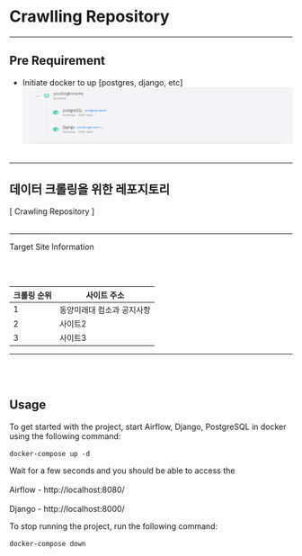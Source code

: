 
#  Crawlling Repository

----
## Pre Requirement

- Initiate docker to up [postgres, django, etc]
![docker](resources/images/docker_run.PNG)
<br></br>

----
## 데이터 크롤링을 위한 레포지토리
[ Crawling Repository ]
<br></br>

----

Target Site Information

<br></br>

|크롤링 순위|사이트 주소|
|------|---|
|1|동양미래대 컴소과 공지사항|
|2|사이트2|타겟2|
|3|사이트3|타겟3|

---

<br></br>

## Usage

To get started with the project, start Airflow, Django, PostgreSQL in docker using the following command:

    docker-compose up -d

Wait for a few seconds and you should be able to access the 
<br></br>
Airflow - http://localhost:8080/
<br></br>
Django - http://localhost:8000/

To stop running the project, run the following command:

    docker-compose down








